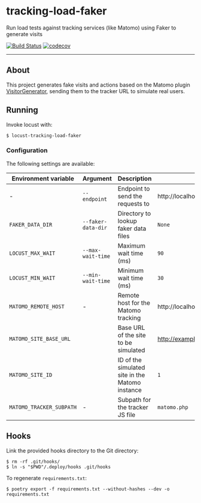 # tracking-load-faker

Run load tests against tracking services (like Matomo) using Faker to generate
visits

[![Build Status](https://api.travis-ci.org/python/mypy.svg?branch=master)](https://travis-ci.org/python/mypy)
[![codecov](https://codecov.io/gh/diogenes1oliveira/tracking-load-faker/branch/master/graph/badge.svg)](https://codecov.io/gh/diogenes1oliveira/tracking-load-faker)

--------

## About

This project generates fake visits and actions based on the Matomo plugin
[VisitorGenerator](https://github.com/matomo-org/plugin-VisitorGenerator),
sending them to the tracker URL to simulate real users.

## Running

Invoke locust with:

```shell
$ locust-tracking-load-faker
```

### Configuration

The following settings are available:

| Environment variable     | Argument           | Description                                     | Default                          |
| ------------------------ | ------------------ | ----------------------------------------------- | -------------------------------- |
| -                        | `--endpoint`       | Endpoint to send the requests to                | http://localhost:8080/matomo.php |
| `FAKER_DATA_DIR`         | `--faker-data-dir` | Directory to lookup faker data files            | `None`                           |
| `LOCUST_MAX_WAIT`        | `--max-wait-time`  | Maximum wait time (ms)                          | `90`                             |
| `LOCUST_MIN_WAIT`        | `--min-wait-time`  | Minimum wait time (ms)                          | `30`                             |
| `MATOMO_REMOTE_HOST`     | -                  | Remote host for the Matomo tracking             | http://localhost:8080/           |
| `MATOMO_SITE_BASE_URL`   |                    | Base URL of the site to be simulated            | http://example.com/              |
| `MATOMO_SITE_ID`         |                    | ID of the simulated site in the Matomo instance | `1`                              |
| `MATOMO_TRACKER_SUBPATH` | -                  | Subpath for the tracker JS file                 | `matomo.php`                     |

## Hooks

Link the provided hooks directory to the Git directory:

```shell
$ rm -rf .git/hooks/
$ ln -s "$PWD"/.deploy/hooks .git/hooks
```

To regenerate `requirements.txt`:

```shell
$ poetry export -f requirements.txt --without-hashes --dev -o requirements.txt
```
